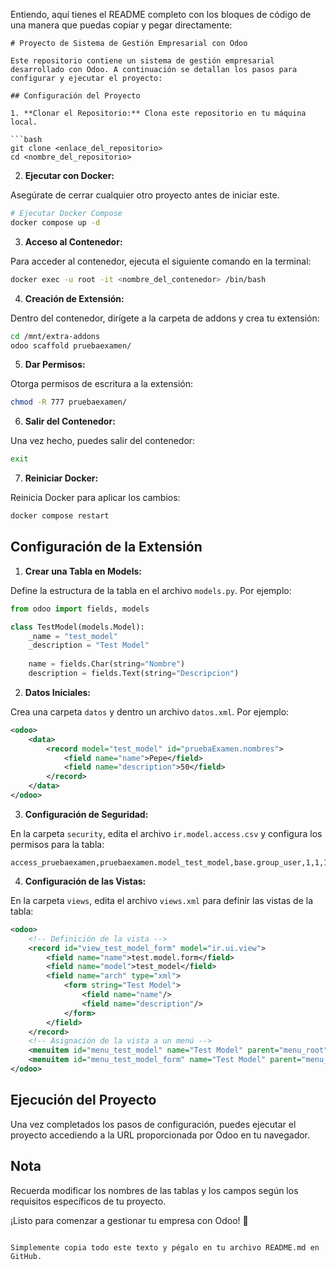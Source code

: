 Entiendo, aquí tienes el README completo con los bloques de código de una manera que puedas copiar y pegar directamente:

```
# Proyecto de Sistema de Gestión Empresarial con Odoo

Este repositorio contiene un sistema de gestión empresarial desarrollado con Odoo. A continuación se detallan los pasos para configurar y ejecutar el proyecto:

## Configuración del Proyecto

1. **Clonar el Repositorio:** Clona este repositorio en tu máquina local.

```bash
git clone <enlace_del_repositorio>
cd <nombre_del_repositorio>
```

2. **Ejecutar con Docker:**

Asegúrate de cerrar cualquier otro proyecto antes de iniciar este.

```bash
# Ejecutar Docker Compose
docker compose up -d
```

3. **Acceso al Contenedor:**

Para acceder al contenedor, ejecuta el siguiente comando en la terminal:

```bash
docker exec -u root -it <nombre_del_contenedor> /bin/bash
```

4. **Creación de Extensión:**

Dentro del contenedor, dirígete a la carpeta de addons y crea tu extensión:

```bash
cd /mnt/extra-addons
odoo scaffold pruebaexamen/
```

5. **Dar Permisos:**

Otorga permisos de escritura a la extensión:

```bash
chmod -R 777 pruebaexamen/
```

6. **Salir del Contenedor:**

Una vez hecho, puedes salir del contenedor:

```bash
exit
```

7. **Reiniciar Docker:**

Reinicia Docker para aplicar los cambios:

```bash
docker compose restart
```

## Configuración de la Extensión

1. **Crear una Tabla en Models:**

Define la estructura de la tabla en el archivo `models.py`. Por ejemplo:

```python
from odoo import fields, models

class TestModel(models.Model):
    _name = "test_model"
    _description = "Test Model"
   
    name = fields.Char(string="Nombre")
    description = fields.Text(string="Descripcion")
```

2. **Datos Iniciales:**

Crea una carpeta `datos` y dentro un archivo `datos.xml`. Por ejemplo:

```xml
<odoo>
    <data>
        <record model="test_model" id="pruebaExamen.nombres">
            <field name="name">Pepe</field>
            <field name="description">50</field>
        </record>
    </data>
</odoo>
```

3. **Configuración de Seguridad:**

En la carpeta `security`, edita el archivo `ir.model.access.csv` y configura los permisos para la tabla:

```csv
access_pruebaexamen,pruebaexamen.model_test_model,base.group_user,1,1,1,1
```

4. **Configuración de las Vistas:**

En la carpeta `views`, edita el archivo `views.xml` para definir las vistas de la tabla:

```xml
<odoo>
    <!-- Definición de la vista -->
    <record id="view_test_model_form" model="ir.ui.view">
        <field name="name">test.model.form</field>
        <field name="model">test_model</field>
        <field name="arch" type="xml">
            <form string="Test Model">
                <field name="name"/>
                <field name="description"/>
            </form>
        </field>
    </record>
    <!-- Asignación de la vista a un menú -->
    <menuitem id="menu_test_model" name="Test Model" parent="menu_root"/>
    <menuitem id="menu_test_model_form" name="Test Model" parent="menu_test_model" action="action_test_model_form"/>
</odoo>
```

## Ejecución del Proyecto

Una vez completados los pasos de configuración, puedes ejecutar el proyecto accediendo a la URL proporcionada por Odoo en tu navegador.

## Nota

Recuerda modificar los nombres de las tablas y los campos según los requisitos específicos de tu proyecto.

¡Listo para comenzar a gestionar tu empresa con Odoo! 🚀
``` 

Simplemente copia todo este texto y pégalo en tu archivo README.md en GitHub.
